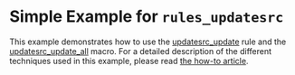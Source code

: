 # Simple Example for `rules_updatesrc`

This example demonstrates how to use the
[updatesrc_update](/doc/rules_and_macros_overview.md#updatesrc_update) rule and the
[updatesrc_update_all](/doc/rules_and_macros_overview.md#updatesrc_update_all) macro. For a detailed
description of the different techniques used in this example, please read [the how-to
article](/doc/how_to.md).
